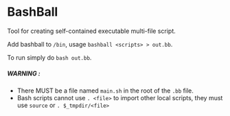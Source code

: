 # BashBall
Tool for creating self-contained executable multi-file script.

Add bashball to `/bin`, usage `bashball <scripts> > out.bb`.

To run simply do `bash out.bb`.

##### WARNING :
+  There MUST be a file named `main.sh` in the root of the `.bb` file.
+  Bash scripts cannot use `. <file>` to import other local scripts, they must use `source` or `. $_tmpdir/<file>`
